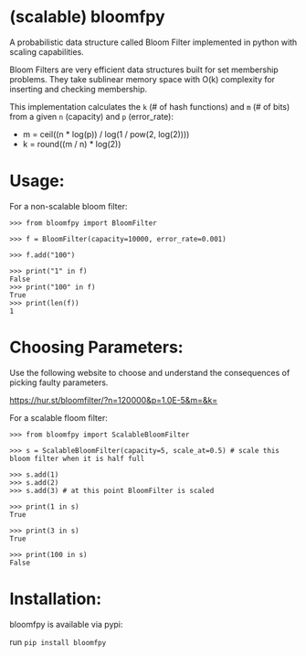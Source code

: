 # (scalable) bloomfpy
A probabilistic data structure called Bloom Filter implemented in python with scaling capabilities. 

Bloom Filters are very efficient data structures built for set membership problems. They take sublinear memory space with O(k) complexity for inserting and checking membership.

This implementation calculates the `k` (# of hash functions) and `m` (# of bits) from a given `n` (capacity) and `p` (error_rate):

- m = ceil((n * log(p)) / log(1 / pow(2, log(2))))
- k = round((m / n) * log(2))

# Usage: 

For a non-scalable bloom filter:

```
>>> from bloomfpy import BloomFilter

>>> f = BloomFilter(capacity=10000, error_rate=0.001)

>>> f.add("100")

>>> print("1" in f)
False
>>> print("100" in f)
True
>>> print(len(f))
1

```

# Choosing Parameters:

Use the following website to choose and understand the consequences of picking faulty parameters.

https://hur.st/bloomfilter/?n=120000&p=1.0E-5&m=&k=

For a scalable floom filter:

```
>>> from bloomfpy import ScalableBloomFilter

>>> s = ScalableBloomFilter(capacity=5, scale_at=0.5) # scale this bloom filter when it is half full

>>> s.add(1)
>>> s.add(2)
>>> s.add(3) # at this point BloomFilter is scaled

>>> print(1 in s)
True

>>> print(3 in s)
True

>>> print(100 in s)
False

```

# Installation:

bloomfpy is available via pypi:

run `pip install bloomfpy`
